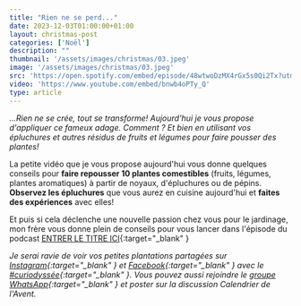 ```yaml
---
title: "Rien ne se perd..."
date: 2023-12-03T01:00:00+01:00
layout: christmas-post
categories: ['Noël']
description: ""
thumbnail: '/assets/images/christmas/03.jpeg'
image: '/assets/images/christmas/03.jpeg'
src: 'https://open.spotify.com/embed/episode/48wtwoDzMX4rGx5s0Qi2Tx?utm_source=generator'
video: 'https://www.youtube.com/embed/bnwb4oPTy_Q'
type: article
---
```


_...Rien ne se crée, tout se transforme! Aujourd'hui je vous propose d'appliquer ce fameux adage. Comment ? Et bien en utilisant vos épluchures et autres résidus de fruits et légumes pour faire pousser des plantes!_

La petite vidéo que je vous propose aujourd'hui vous donne quelques conseils pour **faire repousser 10 plantes comestibles** (fruits, légumes, plantes aromatiques) à partir de noyaux, d'épluchures ou de pépins. **Observez les épluchures** que vous aurez en cuisine aujourd'hui et **faites des expériences** avec elles!

Et puis si cela déclenche une nouvelle passion chez vous pour le jardinage, mon frère vous donne plein de conseils pour vous lancer dans l'épisode du podcast [ENTRER LE TITRE ICI](){:target="\_blank" } 

_Je serai ravie de voir vos petites plantations partagées sur [Instagram](https://www.instagram.com/curiodyssee/){:target="\_blank" } et [Facebook](https://www.facebook.com/profile.php?id=100095299300100){:target="\_blank" } avec le [#curiodyssée](https://www.instagram.com/explore/tags/curiodyss%C3%A9e/){:target="\_blank" }. Vous pouvez aussi rejoindre le [groupe WhatsApp](https://chat.whatsapp.com/DpoZEthNJNf3GVLHsyHiG5){:target="\_blank" } et poster sur la discussion Calendrier de l'Avent._